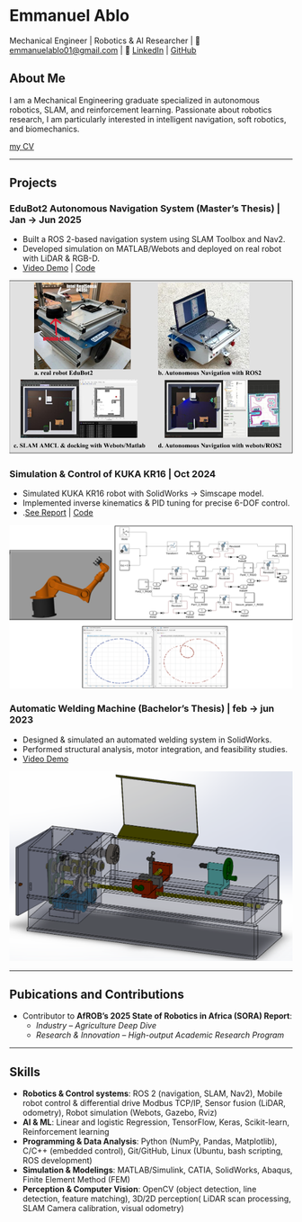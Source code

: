 # Emmanuel Ablo
Mechanical Engineer | Robotics & AI Researcher   |  📧 emmanuelablo01@gmail.com | 🔗 [LinkedIn](https://www.linkedin.com/in/emmanuel-ablo-a3262b211/) | [GitHub](https://github.com/emmanuelablo)

## About Me
I am a Mechanical Engineering graduate specialized in autonomous robotics, SLAM, and reinforcement learning. Passionate about robotics research, I am particularly interested in intelligent navigation, soft robotics, and biomechanics.

[my CV](https://flowcv.com/resume/db8ks3rd8j1o)

---

## Projects
### EduBot2 Autonomous Navigation System (Master’s Thesis) | Jan -> Jun 2025
- Built a ROS 2-based navigation system using SLAM Toolbox and Nav2.  
- Developed simulation on MATLAB/Webots and deployed on real robot with LiDAR & RGB-D.  
- [Video Demo](https://youtu.be/vsBix_fgd3E) | [Code](https://github.com/EmmanuelAblo/EduBot2)  

![EduBot2 Simulation](images/edubot2.png)

### Simulation & Control of KUKA KR16 | Oct 2024
- Simulated KUKA KR16 robot with SolidWorks → Simscape model.  
- Implemented inverse kinematics & PID tuning for precise 6-DOF control.
- .[See Report](https://drive.google.com/file/d/1RiIsL1uNzCk8d3_JBdHjDYpltp28ptNd/view?usp=sharing) | [Code](https://drive.google.com/file/d/1ta9bqaMWKkcKgAOfRw_Ejnwkj2xaRmov/view?usp=sharing) 

![EduBot2 Simulation](images/Kuka.png)

### Automatic Welding Machine (Bachelor’s Thesis) | feb -> jun 2023
- Designed & simulated an automated welding system in SolidWorks.  
- Performed structural analysis, motor integration, and feasibility studies.
- [Video Demo](https://youtu.be/saXXKsKDktc)

![EduBot2 Simulation](images/weldingmachine.png)

---

## Pubications and Contributions
- Contributor to **AfROB’s 2025 State of Robotics in Africa (SORA) Report**:  
  - *Industry – Agriculture Deep Dive*  
  - *Research & Innovation – High-output Academic Research Program*  

---

## Skills
- **Robotics & Control systems**: ROS 2 (navigation, SLAM, Nav2), Mobile robot control & differential drive Modbus TCP/IP, Sensor fusion (LiDAR, odometry), Robot simulation (Webots, Gazebo, Rviz) 
- **AI & ML**: Linear and logistic Regression, TensorFlow, Keras, Scikit-learn, Reinforcement learning 
- **Programming & Data Analysis**: Python (NumPy, Pandas, Matplotlib), C/C++ (embedded control), Git/GitHub, Linux (Ubuntu, bash scripting, ROS development) 
- **Simulation & Modelings**: MATLAB/Simulink, CATIA, SolidWorks, Abaqus, Finite Element Method (FEM)
- **Perception & Computer Vision**: OpenCV (object detection, line detection, feature matching), 3D/2D perception( LiDAR scan processing, SLAM Camera calibration, visual odometry)


